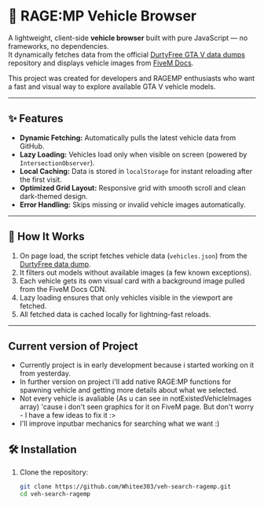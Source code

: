 # 🚗 RAGE:MP Vehicle Browser

A lightweight, client-side **vehicle browser** built with pure JavaScript — no frameworks, no dependencies.  
It dynamically fetches data from the official [DurtyFree GTA V data dumps](https://github.com/DurtyFree/gta-v-data-dumps) repository and displays vehicle images from [FiveM Docs](https://docs.fivem.net/vehicles/).

This project was created for developers and RAGEMP enthusiasts who want a fast and visual way to explore available GTA V vehicle models.

---

## ✨ Features

- **Dynamic Fetching:** Automatically pulls the latest vehicle data from GitHub.  
- **Lazy Loading:** Vehicles load only when visible on screen (powered by `IntersectionObserver`).  
- **Local Caching:** Data is stored in `localStorage` for instant reloading after the first visit.  
- **Optimized Grid Layout:** Responsive grid with smooth scroll and clean dark-themed design.  
- **Error Handling:** Skips missing or invalid vehicle images automatically.  

---

## 🧠 How It Works

1. On page load, the script fetches vehicle data (`vehicles.json`) from the [DurtyFree data dump](https://github.com/DurtyFree/gta-v-data-dumps).  
2. It filters out models without available images (a few known exceptions).  
3. Each vehicle gets its own visual card with a background image pulled from the FiveM Docs CDN.  
4. Lazy loading ensures that only vehicles visible in the viewport are fetched.  
5. All fetched data is cached locally for lightning-fast reloads.

---
## Current version of Project
 - Currently project is in early development because i started working on it from yesterday.
 - In further version on project i'll add native RAGE:MP functions for spawning vehicle and getting more details about what we selected.
 - Not every vehicle is avaliable (As u can see in notExistedVehicleImages array) 'cause i don't seen graphics for it on FiveM page. But don't worry - I have a few ideas to fix it :>
 - I'll improve inputbar mechanics for searching what we want :)

## 🛠️ Installation

1. Clone the repository:
   ```bash
   git clone https://github.com/Whitee303/veh-search-ragemp.git
   cd veh-search-ragemp

